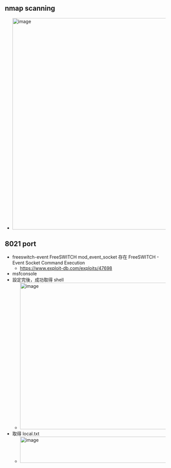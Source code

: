 ## nmap scanning 
- <img width="1918" height="661" alt="image" src="https://github.com/user-attachments/assets/f9a57a15-f951-4c13-8665-f5314113b252" />

## 8021 port
- freeswitch-event FreeSWITCH mod_event_socket 存在 FreeSWITCH - Event Socket Command Execution
  - https://www.exploit-db.com/exploits/47698
- msfconsole
 - 設定完後，成功取得 shell
   - <img width="1837" height="458" alt="image" src="https://github.com/user-attachments/assets/eedcea34-933f-43b8-92ea-0ed4f6791681" />
- 取得 local.txt
  - <img width="840" height="82" alt="image" src="https://github.com/user-attachments/assets/68e6689c-b398-4653-8b31-f68a172665b9" />





















































